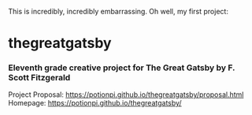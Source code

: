 This is incredibly, incredibly embarrassing. Oh well, my first project:

# thegreatgatsby
### Eleventh grade creative project for The Great Gatsby by F. Scott Fitzgerald

Project Proposal: https://potionpi.github.io/thegreatgatsby/proposal.html
<br>
Homepage: https://potionpi.github.io/thegreatgatsby/
